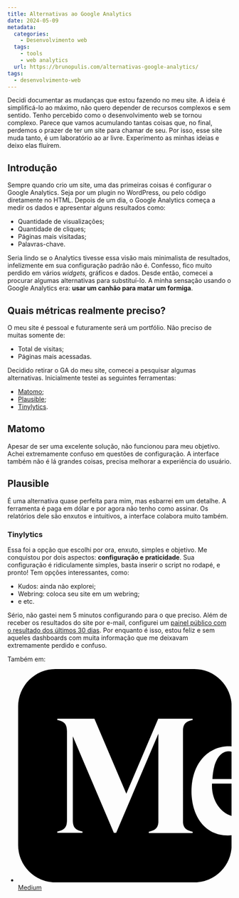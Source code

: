 ```yaml
---
title: Alternativas ao Google Analytics
date: 2024-05-09
metadata:
  categories:
    - Desenvolvimento web
  tags:
    - tools
    - web analytics
  url: https://brunopulis.com/alternativas-google-analytics/
tags:
  - desenvolvimento-web
---
```

Decidi documentar as mudanças que estou fazendo no meu site. A ideia é simplificá-lo ao máximo, não quero depender de recursos complexos e sem sentido. Tenho percebido como o desenvolvimento web se tornou complexo. Parece que vamos acumulando tantas coisas que, no final, perdemos o prazer de ter um site para chamar de seu. Por isso, esse site muda tanto, é um laboratório ao ar livre. Experimento as minhas ideias e deixo elas fluírem.

## Introdução

Sempre quando crio um site, uma das primeiras coisas é configurar o Google Analytics. Seja por um plugin no WordPress, ou pelo código diretamente no HTML. Depois de um dia, o Google Analytics começa a medir os dados e apresentar alguns resultados como:

-   Quantidade de visualizações;
-   Quantidade de cliques;
-   Páginas mais visitadas;
-   Palavras-chave.

Seria lindo se o Analytics tivesse essa visão mais minimalista de resultados, infelizmente em sua configuração padrão não é. Confesso, fico muito perdido em vários _widgets,_ gráficos e dados. Desde então, comecei a procurar algumas alternativas para substituí-lo. A minha sensação usando o Google Analytics era: **usar um canhão para matar um formiga**.

## Quais métricas realmente preciso?

O meu site é pessoal e futuramente será um portfólio. Não preciso de muitas somente de:

-   Total de visitas;
-   Páginas mais acessadas.

Decidido retirar o GA do meu site, comecei a pesquisar algumas alternativas. Inicialmente testei as seguintes ferramentas:

-   [Matomo](https://matomo.org/);
-   [Plausible](https://plausible.io/);
-   [Tinylytics](https://tinylytics.app/).

## Matomo

Apesar de ser uma excelente solução, não funcionou para meu objetivo. Achei extremamente confuso em questões de configuração. A interface também não é lá grandes coisas, precisa melhorar a experiência do usuário.

## Plausible

É uma alternativa quase perfeita para mim, mas esbarrei em um detalhe. A ferramenta é paga em dólar e por agora não tenho como assinar. Os relatórios dele são enxutos e intuitivos, a interface colabora muito também.

### Tinylytics

Essa foi a opção que escolhi por ora, enxuto, simples e objetivo. Me conquistou por dois aspectos: **configuração e praticidade**. Sua configuração é ridiculamente simples, basta inserir o script no rodapé, e pronto! Tem opções interessantes, como:

-   Kudos: ainda não explorei;
-   Webring: coloca seu site em um webring;
-   e etc.

Sério, não gastei nem 5 minutos configurando para o que preciso. Além de receber os resultados do site por e-mail, configurei um [painel público com o resultado dos últimos 30 dias](https://tinylytics.app/public/r2uwwNLcM2UTCLY8jSVd). Por enquanto é isso, estou feliz e sem aqueles dashboards com muita informação que me deixavam extremamente perdido e confuso.

Também em:

-   [<svg role="img" viewBox="0 0 24 24" xmlns="http://www.w3.org/2000/svg"><title>Medium</title><path d="M4.21 0A4.201 4.201 0 0 0 0 4.21v15.58A4.201 4.201 0 0 0 4.21 24h15.58A4.201 4.201 0 0 0 24 19.79v-1.093c-.137.013-.278.02-.422.02-2.577 0-4.027-2.146-4.09-4.832a7.592 7.592 0 0 1 .022-.708c.093-1.186.475-2.241 1.105-3.022a3.885 3.885 0 0 1 1.395-1.1c.468-.237 1.127-.367 1.664-.367h.023c.101 0 .202.004.303.01V4.211A4.201 4.201 0 0 0 19.79 0Zm.198 5.583h4.165l3.588 8.435 3.59-8.435h3.864v.146l-.019.004c-.705.16-1.063.397-1.063 1.254h-.003l.003 10.274c.06.676.424.885 1.063 1.03l.02.004v.145h-4.923v-.145l.019-.005c.639-.144.994-.353 1.054-1.03V7.267l-4.745 11.15h-.261L6.15 7.569v9.445c0 .857.358 1.094 1.063 1.253l.02.004v.147H4.405v-.147l.019-.004c.705-.16 1.065-.397 1.065-1.253V6.987c0-.857-.358-1.094-1.064-1.254l-.018-.004zm19.25 3.668c-1.086.023-1.733 1.323-1.813 3.124H24V9.298a1.378 1.378 0 0 0-.342-.047Zm-1.862 3.632c-.1 1.756.86 3.239 2.204 3.634v-3.634z"></path></svg>Medium](https://medium.com/@brunopulis/alternativas-ao-google-analytics-33d2108dd30a)